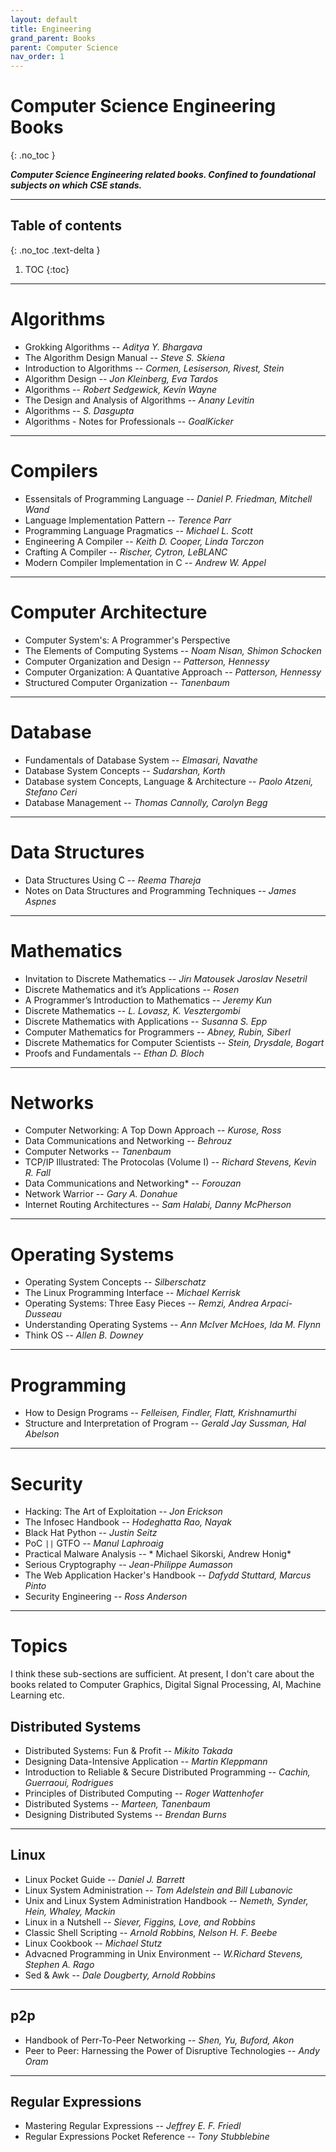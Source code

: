 ```yaml
---
layout: default
title: Engineering
grand_parent: Books
parent: Computer Science
nav_order: 1
---
```


# Computer Science Engineering Books
{: .no_toc }

*__Computer Science Engineering related books. Confined to foundational subjects on which CSE stands.__*

---

## Table of contents
{: .no_toc .text-delta }

1. TOC
{:toc}

---

# Algorithms

- Grokking Algorithms -- *Aditya Y. Bhargava*
- The Algorithm Design Manual -- *Steve S. Skiena*
- Introduction to Algorithms -- *Cormen, Lesiserson, Rivest, Stein*
- Algorithm Design -- *Jon Kleinberg, Eva Tardos*
- Algorithms -- *Robert Sedgewick, Kevin Wayne*
- The Design and Analysis of Algorithms -- *Anany Levitin*
- Algorithms -- *S. Dasgupta*
- Algorithms - Notes for Professionals -- *GoalKicker*

---

# Compilers

- Essensitals of Programming Language -- *Daniel P. Friedman, Mitchell Wand*
- Language Implementation Pattern -- *Terence Parr*
- Programming Language Pragmatics -- *Michael L. Scott*
- Engineering A Compiler -- *Keith D. Cooper, Linda Torczon*
- Crafting A Compiler -- *Rischer, Cytron, LeBLANC*
- Modern Compiler Implementation in C -- *Andrew W. Appel*

---

# Computer Architecture

- Computer System's: A Programmer's Perspective
- The Elements of Computing Systems -- *Noam Nisan, Shimon Schocken*
- Computer Organization and Design -- *Patterson, Hennessy*
- Computer Organization: A Quantative Approach -- *Patterson, Hennessy*
- Structured Computer Organization -- *Tanenbaum*

---

# Database

- Fundamentals of Database System -- *Elmasari, Navathe*
- Database System Concepts -- *Sudarshan, Korth*
- Database system Concepts, Language & Architecture -- *Paolo Atzeni, Stefano Ceri*
- Database Management -- *Thomas Cannolly, Carolyn Begg*

---

# Data Structures

- Data Structures Using C -- *Reema Thareja*
- Notes on Data Structures and Programming Techniques -- *James Aspnes*

---

# Mathematics

- Invitation to Discrete Mathematics -- *Jirı Matousek Jaroslav Nesetril*
- Discrete Mathematics and it’s Applications -- *Rosen*
- A Programmer’s Introduction to Mathematics -- *Jeremy Kun*
- Discrete Mathematics -- *L. Lovasz, K. Vesztergombi*
- Discrete Mathematics with Applications -- *Susanna S. Epp*
- Computer Mathematics for Programmers -- *Abney, Rubin, Siberl*
- Discrete Mathematics for Computer Scientists -- *Stein, Drysdale, Bogart*
- Proofs and Fundamentals -- *Ethan D. Bloch*

---

# Networks

- Computer Networking: A Top Down Approach -- *Kurose, Ross*
- Data Communications and Networking -- *Behrouz*
- Computer Networks -- *Tanenbaum*
- TCP/IP Illustrated: The Protocolas (Volume I) -- *Richard Stevens, Kevin R. Fall*
- Data Communications and Networking* -- *Forouzan*
- Network Warrior -- *Gary A. Donahue*
- Internet Routing Architectures -- *Sam Halabi, Danny McPherson*

---

# Operating Systems

- Operating System Concepts -- *Silberschatz*
- The Linux Programming Interface -- *Michael Kerrisk*
- Operating Systems: Three Easy Pieces -- *Remzi, Andrea Arpaci-Dusseau*
- Understanding Operating Systems -- *Ann McIver McHoes, Ida M. Flynn*
- Think OS -- *Allen B. Downey*

---

# Programming

- How to Design Programs -- *Felleisen, Findler, Flatt, Krishnamurthi*
- Structure and Interpretation of Program -- *Gerald Jay Sussman, Hal Abelson*

---

# Security

- Hacking: The Art of Exploitation -- *Jon Erickson*
- The Infosec Handbook -- *Hodeghatta Rao, Nayak*
- Black Hat Python -- *Justin Seitz*
- PoC `||` GTFO -- *Manul Laphroaig*
- Practical Malware Analysis -- * Michael Sikorski, Andrew Honig*
- Serious Cryptography -- *Jean-Philippe Aumasson*
- The Web Application Hacker's Handbook -- *Dafydd Stuttard, Marcus Pinto*
- Security Engineering -- *Ross Anderson*

---

# Topics

I think these sub-sections are sufficient. At present, I don't care about the books related to Computer Graphics, Digital Signal Processing, AI, Machine Learning etc.

## Distributed Systems

- Distributed Systems: Fun & Profit -- *Mikito Takada*
- Designing Data-Intensive Application -- *Martin Kleppmann*
- Introduction to Reliable & Secure Distributed Programming -- *Cachin, Guerraoui, Rodrigues*
- Principles of Distributed Computing -- *Roger Wattenhofer*
- Distributed Systems -- *Marteen, Tanenbaum*
- Designing Distributed Systems -- *Brendan Burns*

---

## Linux

- Linux Pocket Guide -- *Daniel J. Barrett*
- Linux System Administration -- *Tom Adelstein and Bill Lubanovic*
- Unix and Linux System Administration Handbook -- *Nemeth, Synder, Hein, Whaley, Mackin*
- Linux in a Nutshell -- *Siever, Figgins, Love, and Robbins*
- Classic Shell Scripting -- *Arnold Robbins, Nelson H. F. Beebe*
- Linux Cookbook -- *Michael Stutz*
- Advacned Programming in Unix Environment -- *W.Richard Stevens, Stephen A. Rago*
- Sed & Awk -- *Dale Dougberty, Arnold Robbins*

---

## p2p

- Handbook of Perr-To-Peer Networking -- *Shen, Yu, Buford, Akon*
- Peer to Peer: Harnessing the Power of Disruptive Technologies -- *Andy Oram*

---

## Regular Expressions

- Mastering Regular Expressions -- *Jeffrey E. F. Friedl*
- Regular Expressions Pocket Reference -- *Tony Stubblebine*

